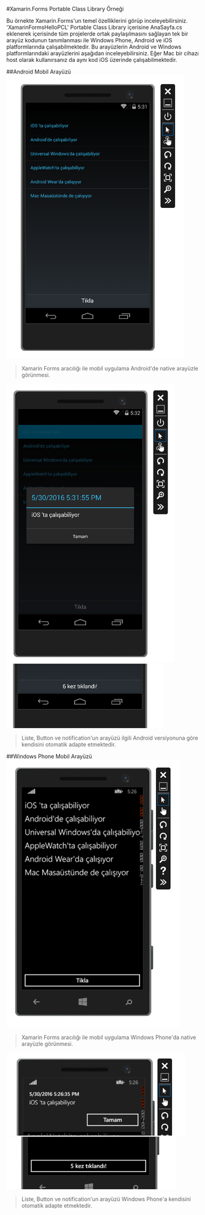 #Xamarin.Forms Portable Class Library Örneği


Bu örnekte Xamarin.Forms'un temel özelliklerini görüp inceleyebilirsiniz. 'XamarinFormsHelloPCL' Portable Class Library içerisine AnaSayfa.cs eklenerek içerisinde tüm projelerde ortak paylaşılmasını sağlayan tek bir arayüz kodunun tanımlanması ile Windows Phone, Android ve iOS platformlarında çalışabilmektedir. Bu arayüzlerin Android ve Windows platformlarındaki arayüzlerini aşağıdan inceleyebilirsiniz. Eğer Mac bir cihazı host olarak kullanırsanız da aynı kod iOS üzerinde çalışabilmektedir. 

##Android Mobil Arayüzü
![](Screenshots/XamarinFormsAndroidListe.png)
> Xamarin Forms aracılığı ile mobil uygulama Android'de native arayüzle görünmesi. 

![](Screenshots/AndroidNotification.png)
![](Screenshots/AndroidButton.png)
> Liste, Button ve notification'un arayüzü ilgili Android versiyonuna göre kendisini otomatik adapte etmektedir.

##Windows Phone Mobil Arayüzü
![](Screenshots/XamarinFormsWPListe.png)
> Xamarin Forms aracılığı ile mobil uygulama Windows Phone'da native arayüzle görünmesi. 

![](Screenshots/WPNotification.png)
![](Screenshots/WPButton.png)
> Liste, Button ve notification'un arayüzü Windows Phone'a kendisini otomatik adapte etmektedir.
